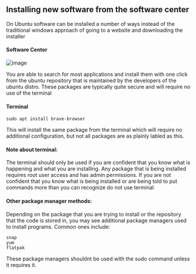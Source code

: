 ## Installing new software from the software center

On Ubuntu software can be installed a number of ways instead of the traditional windows approach of going to a website and downloading the installer

#### Software Center

![image](https://github.com/DafDandy/ubuntu_new_install/assets/102477185/d0656a87-9f32-4a09-aa86-92171a84b374)

You are able to search for most applications and install them with one click from the ubuntu repository that is maintained by the developers of the ubuntu distro. These packages are typically quite secure and will require no use of the terminal

#### Terminal

    sudo apt install brave-browser

This will install the same package from the terminal which will require no additional configuration, but not all packages are as plainly labled as this.

#### Note about terminal:

The terminal should only be used if you are confident that you know what is happening and what you are installing. Any package that is being installed requires root user access and has admin permissions. If you are not confident that you know what is being installed or are being told to put commands more than you can recognize do not use terminal.

#### Other package manager methods:

Depending on the package that you are trying to install or the repository that the code is stored in, you may see additional package managers used to install programs. Common ones include:

    snap
    yum
    flatpak

These package managers shouldnt be used with the sudo command unless it requires it. 
